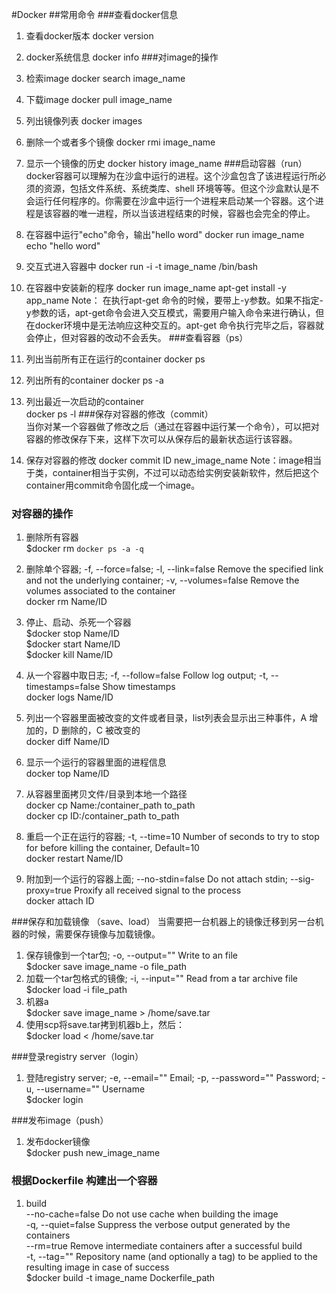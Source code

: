 #Docker
##常用命令
###查看docker信息
1. 查看docker版本
docker version 
2. docker系统信息
docker info
###对image的操作
1. 检索image
docker search image_name  
2. 下载image
docker pull image_name
3. 列出镜像列表
docker images  
4. 删除一个或者多个镜像
docker rmi image_name 
5. 显示一个镜像的历史
docker history image_name
###启动容器（run）
docker容器可以理解为在沙盒中运行的进程。这个沙盒包含了该进程运行所必须的资源，包括文件系统、系统类库、shell 环境等等。但这个沙盒默认是不会运行任何程序的。你需要在沙盒中运行一个进程来启动某一个容器。这个进程是该容器的唯一进程，所以当该进程结束的时候，容器也会完全的停止。

1. 在容器中运行"echo"命令，输出"hello word"
docker run image_name echo "hello word"
2. 交互式进入容器中
docker run -i -t image_name /bin/bash  
3. 在容器中安装新的程序
docker run image_name apt-get install -y app_name
Note：  在执行apt-get 命令的时候，要带上-y参数。如果不指定-y参数的话，apt-get命令会进入交互模式，需要用户输入命令来进行确认，但在docker环境中是无法响应这种交互的。apt-get 命令执行完毕之后，容器就会停止，但对容器的改动不会丢失。
###查看容器（ps）

1. 列出当前所有正在运行的container
docker ps
2. 列出所有的container
docker ps -a
3. 列出最近一次启动的container  
docker ps -l
###保存对容器的修改（commit）         
当你对某一个容器做了修改之后（通过在容器中运行某一个命令），可以把对容器的修改保存下来，这样下次可以从保存后的最新状态运行该容器。  
1.  保存对容器的修改
docker commit ID new_image_name 
Note：image相当于类，container相当于实例，不过可以动态给实例安装新软件，然后把这个container用commit命令固化成一个image。
### 对容器的操作
1. 删除所有容器  
$docker rm `docker ps -a -q`  
  
2. 删除单个容器; -f, --force=false; -l, --link=false Remove the specified link and not the underlying container; -v, --volumes=false Remove the volumes associated to the container  
docker rm Name/ID  
  
3. 停止、启动、杀死一个容器  
$docker stop Name/ID  
$docker start Name/ID  
$docker kill Name/ID  
  
4. 从一个容器中取日志; -f, --follow=false Follow log output; -t, --timestamps=false Show timestamps  
docker logs Name/ID  
  
5. 列出一个容器里面被改变的文件或者目录，list列表会显示出三种事件，A 增加的，D 删除的，C 被改变的  
docker diff Name/ID  
  
6. 显示一个运行的容器里面的进程信息  
docker top Name/ID  
  
7. 从容器里面拷贝文件/目录到本地一个路径  
docker cp Name:/container_path to_path  
docker cp ID:/container_path to_path  
  
8. 重启一个正在运行的容器; -t, --time=10 Number of seconds to try to stop for before killing the container, Default=10  
docker restart Name/ID  
  
9. 附加到一个运行的容器上面; --no-stdin=false Do not attach stdin; --sig-proxy=true Proxify all received signal to the process  
docker attach ID 

###保存和加载镜像 （save、load）
当需要把一台机器上的镜像迁移到另一台机器的时候，需要保存镜像与加载镜像。

1. 保存镜像到一个tar包; -o, --output="" Write to an file  
$docker save image_name -o file_path  
2. 加载一个tar包格式的镜像; -i, --input="" Read from a tar archive file  
$docker load -i file_path  
3. 机器a  
$docker save image_name > /home/save.tar  
4. 使用scp将save.tar拷到机器b上，然后：  
$docker load < /home/save.tar

###登录registry server（login）

1. 登陆registry server; -e, --email="" Email; -p, --password="" Password; -u, --username="" Username  
$docker login 

###发布image（push）

1. 发布docker镜像  
$docker push new_image_name  

### 根据Dockerfile 构建出一个容器

1. build  
      --no-cache=false Do not use cache when building the image  
      -q, --quiet=false Suppress the verbose output generated by the containers  
      --rm=true Remove intermediate containers after a successful build  
      -t, --tag="" Repository name (and optionally a tag) to be applied to the resulting image in case of success  
$docker build -t image_name Dockerfile_path  

